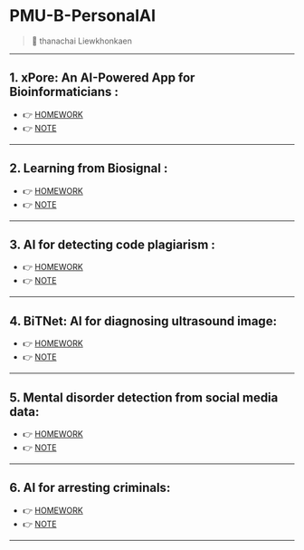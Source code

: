 # PMU-B-PersonalAI
> :star2: thanachai Liewkhonkaen

---
## 1. xPore: An AI-Powered App for Bioinformaticians :
  - :point_right: [HOMEWORK](https://github.com/thanachaili/PMU-B-PersonalAI/blob/2062b6f15f831a1e002a4ae0256f4a5ee9c70986/xPore_GMM_thanachaili.ipynb)
  - :point_right: [NOTE](https://github.com/thanachaili/PMU-B-PersonalAI/blob/24e8cf7376ac72d9c69a6616bf25dcf6952de924/%E0%B8%AA%E0%B8%A3%E0%B8%B8%E0%B8%9B%20xPore.pdf)
---
## 2. Learning from Biosignal :
  - :point_right: [HOMEWORK](https://github.com/thanachaili/PMU-B-PersonalAI/blob/3cbdf669007c7d786fb9b217c2fc10acf7cc9984/Learning_from_Biosignal.ipynb)
  - :point_right: [NOTE](https://github.com/thanachaili/PMU-B-PersonalAI/blob/24e8cf7376ac72d9c69a6616bf25dcf6952de924/%E0%B8%AA%E0%B8%A3%E0%B8%B8%E0%B8%9B%20Learning%20From%20Biosignal.pdf)
---
## 3. AI for detecting code plagiarism :
  - :point_right: [HOMEWORK](https://github.com/thanachaili/PMU-B-PersonalAI/blob/4372836fb0fd4c21a6c003a44b2003695dc5d1c2/thanachai_of_PMU_B_CodingAI_CodeCloneDetection_Workshop.ipynb)
  - :point_right: [NOTE](https://github.com/thanachaili/PMU-B-PersonalAI/blob/24e8cf7376ac72d9c69a6616bf25dcf6952de924/%E0%B8%AA%E0%B8%A3%E0%B8%B8%E0%B8%9B%20Ai%20For%20Detecting%20Code%20Plagiarism.pdf)
---
## 4. BiTNet: AI for diagnosing ultrasound image:
  - :point_right: [HOMEWORK](https://github.com/thanachaili/PMU-B-PersonalAI/blob/099d5775282058689ea6785ed942537e427f2ef1/thanachai_PMUB_Personal_AI_Image_classification_EfficientNetB5.ipynb)
  - :point_right: [NOTE](https://github.com/thanachaili/PMU-B-PersonalAI/blob/24e8cf7376ac72d9c69a6616bf25dcf6952de924/%E0%B8%AA%E0%B8%A3%E0%B8%B8%E0%B8%9B%20Bitnet_Ai%20For%20Diagnosing%20Ultrasound%20Image.pdf)
---
## 5. Mental disorder detection from social media data:
  - :point_right: [HOMEWORK](https://github.com/thanachaili/PMU-B-PersonalAI/blob/0c535025d6baa14c97d55eeb967dbbf739d044ba/thanachai_E_san_coding.ipynb)
  - :point_right: [NOTE](https://github.com/thanachaili/PMU-B-PersonalAI/blob/24e8cf7376ac72d9c69a6616bf25dcf6952de924/%E0%B8%AA%E0%B8%A3%E0%B8%B8%E0%B8%9B%20Mental%20disorder%20detection%20from%20social%20media%20data.pdf)
---
## 6. AI for arresting criminals:
  - :point_right: [HOMEWORK](https://github.com/thanachaili/PMU-B-PersonalAI/blob/0c535025d6baa14c97d55eeb967dbbf739d044ba/thanachai_Train_Yolov8_Object_Detection_on_Custom_Dataset.ipynb)
  - :point_right: [NOTE](https://github.com/thanachaili/PMU-B-PersonalAI/blob/24e8cf7376ac72d9c69a6616bf25dcf6952de924/%E0%B8%AA%E0%B8%A3%E0%B8%B8%E0%B8%9B%20AI%20For%20Arresting%20Criminals.pdf)
---
